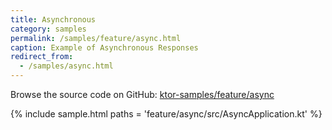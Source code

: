 ```yaml
---
title: Asynchronous
category: samples
permalink: /samples/feature/async.html
caption: Example of Asynchronous Responses
redirect_from:
  - /samples/async.html
---
```


Browse the source code on GitHub: [ktor-samples/feature/async](https://github.com/ktorio/ktor-samples/tree/master/generic/samples/async)

{% include sample.html paths = 'feature/async/src/AsyncApplication.kt' %}
